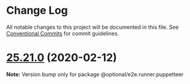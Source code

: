 # Change Log

All notable changes to this project will be documented in this file.
See [Conventional Commits](https://conventionalcommits.org) for commit guidelines.

# [25.21.0](https://github.com/SocialGouv/emjpm/compare/v25.20.0...v25.21.0) (2020-02-12)

**Note:** Version bump only for package @optional/e2e.runner.puppetteer
